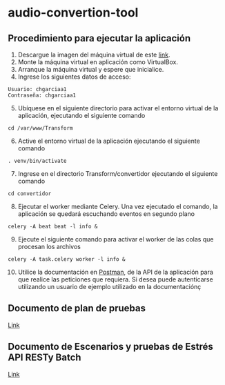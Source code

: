 # audio-convertion-tool

## Procedimiento para ejecutar la aplicación

1. Descargue la imagen del máquina virtual de este [link](https://uniandes-my.sharepoint.com/:u:/g/personal/c_riverao_uniandes_edu_co/EZsttXcFpO9FigeOadsZMcIBtjmeZmSHvUlV0x1Q5LZL6g?e=3L1cvS).
2. Monte la máquina virtual en aplicación como VirtualBox.
3. Arranque la máquina virtual y espere que inicialice.
4. Ingrese los siguientes datos de acceso:
```
Usuario: chgarciaa1
Contraseña: chgarciaa1
```
5. Ubíquese en el siguiente directorio para activar el entorno virtual de la aplicación, ejecutando el siguiente comando
```
cd /var/www/Transform   
```
6. Active el entorno virtual de la aplicación ejecutando el siguiente comando
```
. venv/bin/activate
```
7. Ingrese en el directorio Transform/convertidor ejecutando el siguiente comando
```
cd convertidor
```
8. Ejecutar el worker mediante Celery. Una vez ejecutado el comando, la aplicación se quedará escuchando eventos en segundo plano
```
celery -A beat beat -l info &
```
9. Ejecute el siguiente comando para activar el worker de las colas que procesan los archivos
```
celery -A task.celery worker -l info &
```
10. Utilice la documentación en [Postman](https://documenter.getpostman.com/view/20323572/2s84LF4GMM), de la API de la aplicación para que realice las peticiones que requiera. 
Si desea puede autenticarse utilizando un usuario de ejemplo utilizado en la documentaciónç

## Documento de plan de pruebas

[Link]([https://uniandes-my.sharepoint.com/:b:/g/personal/c_riverao_uniandes_edu_co/EaEO4a3MdLxBsNWkHPQq0BsBo2uMIxZNgTC0TfIsEBsKGA?e=TJfN1k](https://github.com/criverao/audio-convertion-tool/blob/master/Plan%20de%20pruebas.pdf))

## Documento de Escenarios y pruebas de Estrés API RESTy Batch

[Link](https://uniandes-my.sharepoint.com/:b:/g/personal/c_riverao_uniandes_edu_co/EUdh0yTwf6tHmaPHMv59b0EB6qxdSqrTfux2Z2j1Sdx3SA?e=mzNnsq)
